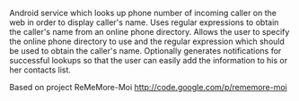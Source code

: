 Android service which looks up phone number of incoming caller on the web in order to display caller's name.  Uses regular expressions to obtain the caller's name from an online phone directory.  Allows the user to specify the online phone directory to use and the regular expression which should be used to obtain the caller's name.  Optionally generates notifications for successful lookups so that the user can easily add the information to his or her contacts list.

Based on project ReMeMore-Moi http://code.google.com/p/rememore-moi